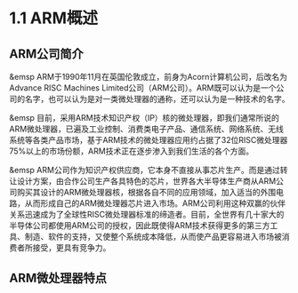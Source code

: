 # 1.1 ARM概述

## ARM公司简介

&emsp ARM于1990年11月在英国伦敦成立，前身为Acorn计算机公司，后改名为Advance RISC Machines Limited公司（ARM公司）。ARM既可以认为是一个公司的名字，也可以认为是对一类微处理器的通称，还可以认为是一种技术的名字。  

&emsp 目前，采用ARM技术知识产权（IP）核的微处理器，即我们通常所说的ARM微处理器，已遍及工业控制、消费类电子产品、通信系统、网络系统、无线系统等各类产品市场，基于ARM技术的微处理器应用约占据了32位RISC微处理器75%以上的市场份额，ARM技术正在逐步渗入到我们生活的各个方面。

&emsp ARM公司作为知识产权供应商，它本身不直接从事芯片生产。而是通过转让设计方案，由合作公司生产各具特色的芯片，世界各大半导体生产商从ARM公司购买其设计的ARM微处理器核，根据各自不同的应用领域，加入适当的外围电路，从而形成自己的ARM微处理器芯片进入市场。ARM公司利用这种双赢的伙伴关系迅速成为了全球性RISC微处理器标准的缔造者。目前，全世界有几十家大的半导体公司都使用ARM公司的授权，因此既使得ARM技术获得更多的第三方工具、制造、软件的支持，又使整个系统成本降低，从而使产品更容易进入市场被消费者所接受，更具有竞争力。

## ARM微处理器特点

